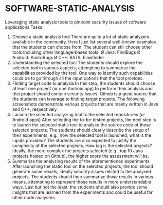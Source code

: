 # SOFTWARE-STATIC-ANALYSIS
Leveraging static analysis tools to pinpoint security issues of software
applications
Tasks
1. Choose a static analysis tool
There are quite a lot of static analyzers available in the community. Here I just list
several well-known examples that the students can choose from. The student can still
choose other tools including other language-based tools.
Ø Java: FindBugs
Ø Android: AndroBugs
Ø C++: RATS, Flawfinder
2. Understanding the selected tool
The students should explore the selected tool in various aspects, attempting to
summarise the capabilities provided by the tool. One way to identify such capabilities
could be to go through all the input options that the tool provides.
3. Finding target code to analysis
In this step, the students should choose at least one project (or one Android app) to
perform their analysis and that project should contain security issues. Github is a great
source that the students can leverage to finding target projects. The following
screenshots demonstrate various projects that are mainly written in Java and C++,
respectively.
4. Launch the selected analyzing tool to the selected repositories (or
Android apps)
After selecting the to-be-tested projects, the next step is to launch the selected
static tool to analyse the source code of those selected projects.
The students should clearly describe the setup of their experiments, e.g., how the
selected tool is launched, what is the inputs provided? The students are also expected
to justify the complexity of the selected projects. How big is the selected projects?
Ideally, the more complex the projects selected (e.g., top 10 Java projects hosted on
Github), the higher score the assessment will be.
5. Summarize the analyzing results of the aforementioned experiments
After launching the static tool on the selected projects, the tool should generate
some results, ideally security issues related to the analysed projects. The students
should then summarize those results in various means, attempting to represent those
results in more understandable ways. Last but not the least, the students should also
provide some insights that are learned from the experiments and could be useful for
other code analysers.
